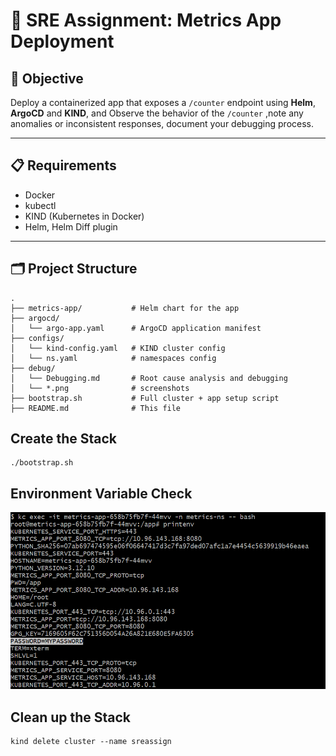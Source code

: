 # 🚀 SRE Assignment: Metrics App Deployment

## 🧩 Objective

Deploy a containerized app that exposes a `/counter` endpoint using **Helm**, **ArgoCD** and **KIND**, and Observe the behavior of the `/counter` ,note any anomalies or inconsistent responses, document your debugging process.

---

## 📋 Requirements

- Docker
- kubectl
- KIND (Kubernetes in Docker)
- Helm, Helm Diff plugin


---

## 🗂️ Project Structure

```
.
├── metrics-app/           # Helm chart for the app
├── argocd/
│   └── argo-app.yaml      # ArgoCD application manifest
├── configs/
│   └── kind-config.yaml   # KIND cluster config
│   └── ns.yaml            # namespaces config
├── debug/
│   └── Debugging.md       # Root cause analysis and debugging
│   └── *.png              # screenshots
├── bootstrap.sh           # Full cluster + app setup script
├── README.md              # This file
```
## Create the Stack
```
./bootstrap.sh
```

## Environment Variable Check
![Success](./env-var-chk.png)

## Clean up the Stack
```
kind delete cluster --name sreassign
```
